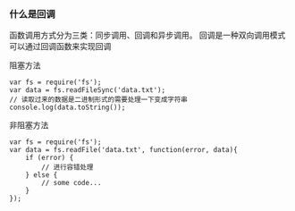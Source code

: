 ### 什么是回调
函数调用方式分为三类：同步调用、回调和异步调用。
回调是一种双向调用模式
可以通过回调函数来实现回调

阻塞方法
```
var fs = require('fs');
var data = fs.readFileSync('data.txt');
// 读取过来的数据是二进制形式的需要处理一下变成字符串
console.log(data.toString());
```

非阻塞方法
```
var fs = require('fs');
var data = fs.readFile('data.txt', function(error, data){
    if (error) {
        // 进行容错处理
    } else {
        // some code...
    }
});
```